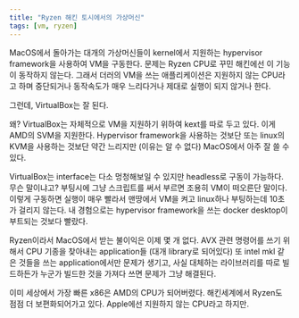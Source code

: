 ```yaml
---
title: "Ryzen 해킨 토시에서의 가상머신"
tags: [vm, ryzen]
---
```


MacOS에서 돌아가는 대개의 가상머신들이 kernel에서 지원하는 hypervisor framework을 사용하여 VM을 구동한다. 문제는 Ryzen CPU로 꾸민 해킨에선 이 기능이 동작하지 않는다. 그래서 더러의 VM을 쓰는 애플리케이션은 지원하지 않는 CPU라고 하며 중단되거나 동작속도가 매우 느리다거나 제대로 실행이 되지 않거나 한다.

그런데, VirtualBox는 잘 된다.

왜? VirtualBox는 자체적으로 VM을 지원하기 위하여 kext를 따로 두고 있다. 이게 AMD의 SVM을 지원한다. Hypervisor framework을 사용하는 것보단 또는 linux의 KVM을 사용하는 것보단 약간 느리지만 (이유는 알 수 없다) MacOS에서 아주 잘 쓸 수 있다.

VirtualBox는 interface는 다소 멍청해보일 수 있지만 headless로 구동이 가능하다. 무슨 말이냐고? 부팅시에 그냥 스크립트를 써서 부르면 조용히 VM이 떠오른단 말이다. 이렇게 구동하면 실행이 매우 빨라서 맨땅에서 VM을 켜고 linux하나 부팅하는데 10초가 걸리지 않는다. 내 경험으로는 hypervisor framework을 쓰는 docker desktop이 부트되는 것보다 빨랐다.

Ryzen이라서 MacOS에서 받는 불이익은 이제 몇 개 없다. AVX 관련 명령어를 쓰기 위해서 CPU 기종을 찾아내는 application들 (대개 library로 되어있다) 또 intel mkl 같은 것들을 쓰는 application에서만 문제가 생기고, 사실 대체하는 라이브러리를 따로 빌드하든가 누군가 빌드한 것을 가져다 쓰면 문제가 그냥 해결된다.

이미 세상에서 가장 빠른 x86은 AMD의 CPU가 되어버렸다. 해킨세계에서 Ryzen도 점점 더 보편화되어가고 있다. Apple에선 지원하지 않는 CPU라고 하지만. 